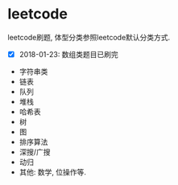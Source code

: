 # leetcode
leetcode刷题, 体型分类参照leetcode默认分类方式.

- [x] 2018-01-23: 数组类题目已刷完
-  字符串类
-  链表
-  队列
-  堆栈
-  哈希表
-  树
-  图
-  排序算法
-  深搜/广搜
-  动归
-  其他: 数学, 位操作等. 
